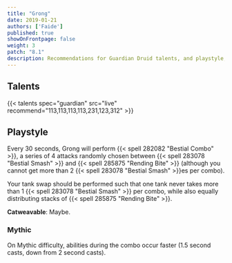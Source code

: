 ```yaml
---
title: "Grong"
date: 2019-01-21
authors: ['Faide']
published: true
showOnFrontpage: false
weight: 3
patch: "8.1"
description: Recommendations for Guardian Druid talents, and playstyle, and tips and tricks for Grong in Battle of Dazar'alor, on Normal/Heroic and Mythic difficulties.
---
```



## Talents

{{< talents spec="guardian" src="live" recommend="113,113,113,113,231,123,312" >}}

## Playstyle

Every 30 seconds, Grong will perform {{< spell 282082 "Bestial Combo" >}}, a series of 4 attacks randomly chosen between {{< spell 283078 "Bestial Smash" >}} and {{< spell 285875 "Rending Bite" >}} (although you cannot get more than 2 {{< spell 283078 "Bestial Smash" >}}es per combo). 

Your tank swap should be performed such that one tank never takes more than 1 {{< spell 283078 "Bestial Smash" >}} per combo, while also equally distributing stacks of {{< spell 285875 "Rending Bite" >}}. 

**Catweavable**: Maybe.

### Mythic

On Mythic difficulty, abilities during the combo occur faster (1.5 second casts, down from 2 second casts).


